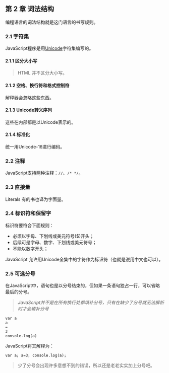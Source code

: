 ## 第 2 章 词法结构

编程语言的词法结构就是这门语言的书写规则。

### 2.1 字符集

JavaScript程序是用[Unicode](http://www.unicode.org/)字符集编写的。

#### 2.1.1 区分大小写

> HTML 并不区分大小写。

#### 2.1.2 空格、换行符和格式控制符

解释器会忽略这些东西。

#### 2.1.3 Unicode转义序列

这些在内部都是以Unicode表示的。

#### 2.1.4 标准化

统一用Unicode-16进行编码。

### 2.2 注释

JavaScript支持两种注释：`//`、`/* */`。

### 2.3 直接量

Literals 有的书也译为字面量。

### 2.4 标识符和保留字

标识符要符合下面规则：  
* 必须以字母、下划线或美元符号($)开头；
* 后续可是字母、数字、下划线或美元符号；
* 不能以数字开头；

JavaScript 允许用Unicode全集中的字符作为标识符（也就是说用中文也可以）。

### 2.5 可选分号

在JavaScript中，语句也是以分号结束的，但如果一条语句独占一行，可以省略最后的分号。

> *JavaScript并不是在所有换行处都填补分号，只有在缺少了分号就无法解析时才会填补分号*

```
var a
a
=
3
console.log(a)
```
JavaScript将其解释为：
```
var a; a=3; console.log(a);
```

> 少了分号会出现许多意想不到的错误，所以还是老老实实加上分号吧。











